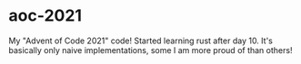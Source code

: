 # aoc-2021
My "Advent of Code 2021" code!
Started learning rust after day 10. It's basically only naive implementations, some I am more proud of than others!
